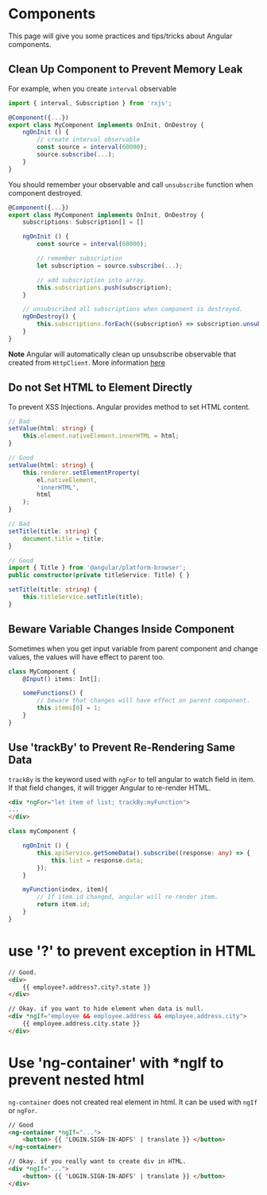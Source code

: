 # Components

This page will give you some practices and tips/tricks about Angular components.

## Clean Up Component to Prevent Memory Leak

For example, when you create `interval` observable

```ts
import { interval, Subscription } from 'rxjs';

@Component({...})
export class MyComponent implements OnInit, OnDestroy {
    ngOnInit () {
        // create interval observable
        const source = interval(60000);
        source.subscribe(...);
    }
}
```

You should remember your observable and call `unsubscribe` function when component destroyed.

```ts
@Component({...})
export class MyComponent implements OnInit, OnDestroy {
    subscriptions: Subscription[] = []

    ngOnInit () {
        const source = interval(60000);

        // remember subscription 
        let subscription = source.subscribe(...);

        // add subscription into array.
        this.subscriptions.push(subscription);
    }

    // unsubscribed all subscriptions when component is destroyed.
    ngOnDestroy() {
        this.subscriptions.forEach((subscription) => subscription.unsubscribe());
    }
}
```

**Note** Angular will automatically clean up unsubscribe observable that created from `HttpClient`. More information [here](https://stackoverflow.com/questions/35042929/is-it-necessary-to-unsubscribe-from-observables-created-by-http-methods)

## Do not Set HTML to Element Directly

To prevent XSS Injections. Angular provides method to set HTML content.

```ts
// Bad
setValue(html: string) {
    this.element.nativeElement.innerHTML = html;
}

// Good
setValue(html: string) {
    this.renderer.setElementProperty(
        el.nativeElement, 
        'innerHTML', 
        html
    );
}
```

```ts
// Bad
setTitle(title: string) {
    document.title = title;
}

// Good
import { Title } from '@angular/platform-browser';
public constructor(private titleService: Title) { }

setTitle(title: string) {
    this.titleService.setTitle(title);
}
```

## Beware Variable Changes Inside Component

Sometimes when you get input variable from parent component and change values, the values will have effect to parent too.

```ts
class MyComponent {
    @Input() items: Int[];

    someFunctions() {
        // beware that changes will have effect on parent component.
        this.items[0] = 1;
    }
}
```

## Use 'trackBy' to Prevent Re-Rendering Same Data

`trackBy` is the keyword used with `ngFor` to tell angular to watch field in item. If that field changes, it will trigger Angular to re-render HTML.

```html
<div *ngFor="let item of list; trackBy:myFunction">
...
</div>
```

```ts
class myComponent {

    ngOnInit () {
        this.apiService.getSomeData().subscribe((response: any) => {
            this.list = response.data;
        });
    }

    myFunction(index, item){
        // If item.id changed, angular will re-render item.
        return item.id;
    }
}
```

# use '?' to prevent exception in HTML

```html
// Good.
<div>
    {{ employee?.address?.city?.state }}
</div>

// Okay. if you want to hide element when data is null.
<div *ngIf="employee && employee.address && employee.address.city">
    {{ employee.address.city.state }}
</div>
```

# Use 'ng-container' with *ngIf to prevent nested html

`ng-container` does not created real element in html. It can be used with `ngIf` or `ngFor`.

```html
// Good
<ng-container *ngIf="...">
    <button> {{ 'LOGIN.SIGN-IN-ADFS' | translate }} </button>
</ng-container>

// Okay. if you really want to create div in HTML.
<div *ngIf="...">
    <button> {{ 'LOGIN.SIGN-IN-ADFS' | translate }} </button>
</div>

```
